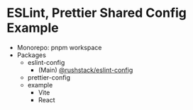 # ESLint, Prettier Shared Config Example

- Monorepo: pnpm workspace
- Packages
  - eslint-config
    - (Main) [@rushstack/eslint-config](https://github.com/microsoft/rushstack/tree/main/eslint/eslint-config)
  - prettier-config
  - example
    - Vite
    - React